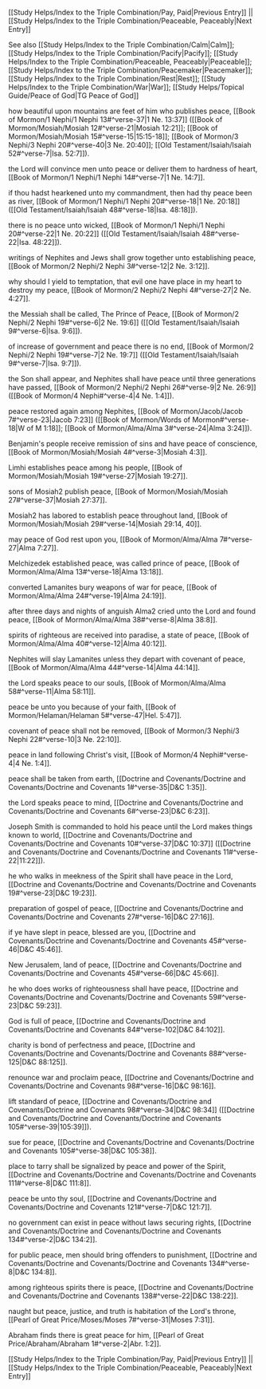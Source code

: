 [[Study Helps/Index to the Triple Combination/Pay, Paid|Previous Entry]]  ||  [[Study Helps/Index to the Triple Combination/Peaceable, Peaceably|Next Entry]]

 See also [[Study Helps/Index to the Triple Combination/Calm|Calm]]; [[Study Helps/Index to the Triple Combination/Pacify|Pacify]]; [[Study Helps/Index to the Triple Combination/Peaceable, Peaceably|Peaceable]]; [[Study Helps/Index to the Triple Combination/Peacemaker|Peacemaker]]; [[Study Helps/Index to the Triple Combination/Rest|Rest]]; [[Study Helps/Index to the Triple Combination/War|War]]; [[Study Helps/Topical Guide/Peace of God|TG Peace of God]]

 how beautiful upon mountains are feet of him who publishes peace, [[Book of Mormon/1 Nephi/1 Nephi 13#^verse-37|1 Ne. 13:37]] ([[Book of Mormon/Mosiah/Mosiah 12#^verse-21|Mosiah 12:21]]; [[Book of Mormon/Mosiah/Mosiah 15#^verse-15|15:15-18]]; [[Book of Mormon/3 Nephi/3 Nephi 20#^verse-40|3 Ne. 20:40]]; [[Old Testament/Isaiah/Isaiah 52#^verse-7|Isa. 52:7]]).

 the Lord will convince men unto peace or deliver them to hardness of heart, [[Book of Mormon/1 Nephi/1 Nephi 14#^verse-7|1 Ne. 14:7]].

 if thou hadst hearkened unto my commandment, then had thy peace been as river, [[Book of Mormon/1 Nephi/1 Nephi 20#^verse-18|1 Ne. 20:18]] ([[Old Testament/Isaiah/Isaiah 48#^verse-18|Isa. 48:18]]).

 there is no peace unto wicked, [[Book of Mormon/1 Nephi/1 Nephi 20#^verse-22|1 Ne. 20:22]] ([[Old Testament/Isaiah/Isaiah 48#^verse-22|Isa. 48:22]]).

 writings of Nephites and Jews shall grow together unto establishing peace, [[Book of Mormon/2 Nephi/2 Nephi 3#^verse-12|2 Ne. 3:12]].

 why should I yield to temptation, that evil one have place in my heart to destroy my peace, [[Book of Mormon/2 Nephi/2 Nephi 4#^verse-27|2 Ne. 4:27]].

 the Messiah shall be called, The Prince of Peace, [[Book of Mormon/2 Nephi/2 Nephi 19#^verse-6|2 Ne. 19:6]] ([[Old Testament/Isaiah/Isaiah 9#^verse-6|Isa. 9:6]]).

 of increase of government and peace there is no end, [[Book of Mormon/2 Nephi/2 Nephi 19#^verse-7|2 Ne. 19:7]] ([[Old Testament/Isaiah/Isaiah 9#^verse-7|Isa. 9:7]]).

 the Son shall appear, and Nephites shall have peace until three generations have passed, [[Book of Mormon/2 Nephi/2 Nephi 26#^verse-9|2 Ne. 26:9]] ([[Book of Mormon/4 Nephi#^verse-4|4 Ne. 1:4]]).

 peace restored again among Nephites, [[Book of Mormon/Jacob/Jacob 7#^verse-23|Jacob 7:23]] ([[Book of Mormon/Words of Mormon#^verse-18|W of M 1:18]]; [[Book of Mormon/Alma/Alma 3#^verse-24|Alma 3:24]]).

 Benjamin's people receive remission of sins and have peace of conscience, [[Book of Mormon/Mosiah/Mosiah 4#^verse-3|Mosiah 4:3]].

 Limhi establishes peace among his people, [[Book of Mormon/Mosiah/Mosiah 19#^verse-27|Mosiah 19:27]].

 sons of Mosiah2 publish peace, [[Book of Mormon/Mosiah/Mosiah 27#^verse-37|Mosiah 27:37]].

 Mosiah2 has labored to establish peace throughout land, [[Book of Mormon/Mosiah/Mosiah 29#^verse-14|Mosiah 29:14, 40]].

 may peace of God rest upon you, [[Book of Mormon/Alma/Alma 7#^verse-27|Alma 7:27]].

 Melchizedek established peace, was called prince of peace, [[Book of Mormon/Alma/Alma 13#^verse-18|Alma 13:18]].

 converted Lamanites bury weapons of war for peace, [[Book of Mormon/Alma/Alma 24#^verse-19|Alma 24:19]].

 after three days and nights of anguish Alma2 cried unto the Lord and found peace, [[Book of Mormon/Alma/Alma 38#^verse-8|Alma 38:8]].

 spirits of righteous are received into paradise, a state of peace, [[Book of Mormon/Alma/Alma 40#^verse-12|Alma 40:12]].

 Nephites will slay Lamanites unless they depart with covenant of peace, [[Book of Mormon/Alma/Alma 44#^verse-14|Alma 44:14]].

 the Lord speaks peace to our souls, [[Book of Mormon/Alma/Alma 58#^verse-11|Alma 58:11]].

 peace be unto you because of your faith, [[Book of Mormon/Helaman/Helaman 5#^verse-47|Hel. 5:47]].

 covenant of peace shall not be removed, [[Book of Mormon/3 Nephi/3 Nephi 22#^verse-10|3 Ne. 22:10]].

 peace in land following Christ's visit, [[Book of Mormon/4 Nephi#^verse-4|4 Ne. 1:4]].

 peace shall be taken from earth, [[Doctrine and Covenants/Doctrine and Covenants/Doctrine and Covenants 1#^verse-35|D&C 1:35]].

 the Lord speaks peace to mind, [[Doctrine and Covenants/Doctrine and Covenants/Doctrine and Covenants 6#^verse-23|D&C 6:23]].

 Joseph Smith is commanded to hold his peace until the Lord makes things known to world, [[Doctrine and Covenants/Doctrine and Covenants/Doctrine and Covenants 10#^verse-37|D&C 10:37]] ([[Doctrine and Covenants/Doctrine and Covenants/Doctrine and Covenants 11#^verse-22|11:22]]).

 he who walks in meekness of the Spirit shall have peace in the Lord, [[Doctrine and Covenants/Doctrine and Covenants/Doctrine and Covenants 19#^verse-23|D&C 19:23]].

 preparation of gospel of peace, [[Doctrine and Covenants/Doctrine and Covenants/Doctrine and Covenants 27#^verse-16|D&C 27:16]].

 if ye have slept in peace, blessed are you, [[Doctrine and Covenants/Doctrine and Covenants/Doctrine and Covenants 45#^verse-46|D&C 45:46]].

 New Jerusalem, land of peace, [[Doctrine and Covenants/Doctrine and Covenants/Doctrine and Covenants 45#^verse-66|D&C 45:66]].

 he who does works of righteousness shall have peace, [[Doctrine and Covenants/Doctrine and Covenants/Doctrine and Covenants 59#^verse-23|D&C 59:23]].

 God is full of peace, [[Doctrine and Covenants/Doctrine and Covenants/Doctrine and Covenants 84#^verse-102|D&C 84:102]].

 charity is bond of perfectness and peace, [[Doctrine and Covenants/Doctrine and Covenants/Doctrine and Covenants 88#^verse-125|D&C 88:125]].

 renounce war and proclaim peace, [[Doctrine and Covenants/Doctrine and Covenants/Doctrine and Covenants 98#^verse-16|D&C 98:16]].

 lift standard of peace, [[Doctrine and Covenants/Doctrine and Covenants/Doctrine and Covenants 98#^verse-34|D&C 98:34]] ([[Doctrine and Covenants/Doctrine and Covenants/Doctrine and Covenants 105#^verse-39|105:39]]).

 sue for peace, [[Doctrine and Covenants/Doctrine and Covenants/Doctrine and Covenants 105#^verse-38|D&C 105:38]].

 place to tarry shall be signalized by peace and power of the Spirit, [[Doctrine and Covenants/Doctrine and Covenants/Doctrine and Covenants 111#^verse-8|D&C 111:8]].

 peace be unto thy soul, [[Doctrine and Covenants/Doctrine and Covenants/Doctrine and Covenants 121#^verse-7|D&C 121:7]].

 no government can exist in peace without laws securing rights, [[Doctrine and Covenants/Doctrine and Covenants/Doctrine and Covenants 134#^verse-2|D&C 134:2]].

 for public peace, men should bring offenders to punishment, [[Doctrine and Covenants/Doctrine and Covenants/Doctrine and Covenants 134#^verse-8|D&C 134:8]].

 among righteous spirits there is peace, [[Doctrine and Covenants/Doctrine and Covenants/Doctrine and Covenants 138#^verse-22|D&C 138:22]].

 naught but peace, justice, and truth is habitation of the Lord's throne, [[Pearl of Great Price/Moses/Moses 7#^verse-31|Moses 7:31]].

 Abraham finds there is great peace for him, [[Pearl of Great Price/Abraham/Abraham 1#^verse-2|Abr. 1:2]].

[[Study Helps/Index to the Triple Combination/Pay, Paid|Previous Entry]]  ||  [[Study Helps/Index to the Triple Combination/Peaceable, Peaceably|Next Entry]]